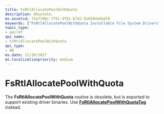 ```yaml
---
title: FsRtlAllocatePoolWithQuota
description: Obsolete.
ms.assetid: 71ef108c-7f51-4f61-b7d2-91059da56df0
keywords: ["FsRtlAllocatePoolWithQuota Installable File System Drivers"]
topic_type:
- apiref
api_name:
- FsRtlAllocatePoolWithQuota
api_type:
- NA
ms.date: 11/28/2017
ms.localizationpriority: medium
---
```


# FsRtlAllocatePoolWithQuota





The **FsRtlAllocatePoolWithQuota** routine is obsolete, but is exported to support existing driver binaries. Use [**FsRtlAllocatePoolWithQuotaTag**](https://docs.microsoft.com/windows-hardware/drivers/ddi/ntifs/nf-ntifs-fsrtlallocatepoolwithquotatag) instead.

 

 





